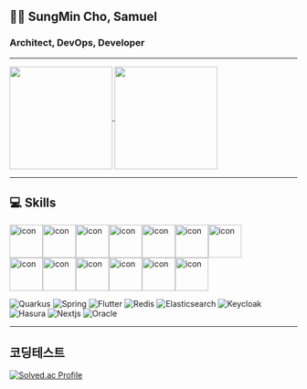 ## 💁🏻 SungMin Cho, Samuel
### Architect, DevOps, Developer
---

<a href="https://github.com/anuraghazra/github-readme-stats">
  <img height=180 align="center" src="https://github-readme-stats-lime-tau-56.vercel.app/api?username=anisia20&exclude_repo=polamfe" />
</a>
<a href="https://github.com/anuraghazra/convoychat">
  <img height=180 align="center" src="https://github-readme-stats-lime-tau-56.vercel.app/api/top-langs?username=anisia20&layout=compact&langs_count=8&card_width=320&exclude_repo=polamfe" />
</a>

---
## 💻 Skills
<div style="display: flex; align-items: flex-start;"><img src="https://techstack-generator.vercel.app/kubernetes-icon.svg" alt="icon" width="58" height="58" /><img src="https://techstack-generator.vercel.app/docker-icon.svg" alt="icon" width="58" height="58" /><img src="https://techstack-generator.vercel.app/python-icon.svg" alt="icon" width="58" height="58" /><img src="https://techstack-generator.vercel.app/mysql-icon.svg" alt="icon" width="58" height="58" /><img src="https://techstack-generator.vercel.app/nginx-icon.svg" alt="icon" width="58" height="58" /><img src="https://techstack-generator.vercel.app/java-icon.svg" alt="icon" width="58" height="58" /><img src="https://techstack-generator.vercel.app/aws-icon.svg" alt="icon" width="58" height="58" /></div><div style="display: flex; align-items: flex-start;"><img src="https://techstack-generator.vercel.app/restapi-icon.svg" alt="icon" width="58" height="58" /><img src="https://techstack-generator.vercel.app/django-icon.svg" alt="icon" width="58" height="58" /><img src="https://techstack-generator.vercel.app/github-icon.svg" alt="icon" width="58" height="58" /><img src="https://techstack-generator.vercel.app/js-icon.svg" alt="icon" width="58" height="58" /><img src="https://techstack-generator.vercel.app/react-icon.svg" alt="icon" width="58" height="58" /><img src="https://techstack-generator.vercel.app/redux-icon.svg" alt="icon" width="58" height="58" /></div>

![Quarkus](https://img.shields.io/badge/Quarkus-4695EB.svg?&style=for-the-badge&logo=Quarkus&logoColor=white)
![Spring](https://img.shields.io/badge/Spring-6DB33F.svg?&style=for-the-badge&logo=Spring&logoColor=white)
![Flutter](https://img.shields.io/badge/Flutter-02569B.svg?&style=for-the-badge&logo=Flutter&logoColor=white)
![Redis](https://img.shields.io/badge/Redis-DC382D.svg?&style=for-the-badge&logo=Redis&logoColor=white)
![Elasticsearch](https://img.shields.io/badge/Elasticsearch-005571.svg?&style=for-the-badge&logo=Elasticsearch&logoColor=white)
![Keycloak](https://img.shields.io/badge/Keycloak-1EB4D4.svg?&style=for-the-badge&logo=Keycloak&logoColor=white)
![Hasura](https://img.shields.io/badge/Hasura-1EB4D4.svg?&style=for-the-badge&logo=Hasura&logoColor=white)
![Nextjs](https://img.shields.io/badge/Nextjs-000000.svg?&style=for-the-badge&logo=nextdotjs&logoColor=white)
![Oracle](https://img.shields.io/badge/Oracle-F80000.svg?&style=for-the-badge&logo=Oracle&logoColor=white)

---
## 코딩테스트
[![Solved.ac Profile](http://mazassumnida.wtf/api/v2/generate_badge?boj=anisia20)](https://solved.ac/anisia20/)

<!--
**anisia20/anisia20** is a ✨ _special_ ✨ repository because its `README.md` (this file) appears on your GitHub profile.

Here are some ideas to get you started:

- 🔭 I’m currently working on ...
- 🌱 I’m currently learning ...
- 👯 I’m looking to collaborate on ...
- 🤔 I’m looking for help with ...
- 💬 Ask me about ...
- 📫 How to reach me: ...
- 😄 Pronouns: ...
- ⚡ Fun fact: ...
-->
